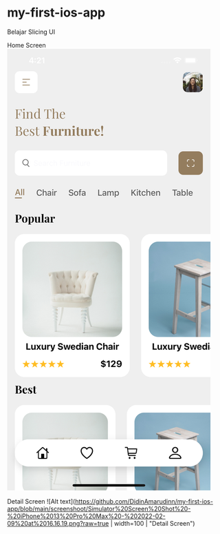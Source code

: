 # my-first-ios-app

Belajar Slicing UI

Home Screen
![Alt text](https://github.com/DidinAmarudinn/my-first-ios-app/blob/main/screenshoot/Simulator%20Screen%20Shot%20-%20iPhone%2013%20Pro%20Max%20-%202022-02-09%20at%2016.21.03.png?raw=true "Home Screen")


Detail Screen
![Alt text](https://github.com/DidinAmarudinn/my-first-ios-app/blob/main/screenshoot/Simulator%20Screen%20Shot%20-%20iPhone%2013%20Pro%20Max%20-%202022-02-09%20at%2016.16.19.png?raw=true | width=100 | "Detail Screen")

